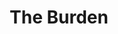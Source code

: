---
layout: credit-info
headerstatus: shunk-header
title: The Burden
showreel_weight: 108
credits_weight: 116
thumbnail: /assets/img/credits-grid/the-burden.jpg
image: /assets/img/credits-grid/opengraph/the-burden.jpg
image_size: 3
category: credits
role: Composer
type: Feature Film
imdb: http://www.imdb.com/title/tt2854562
soundcloud: https://w.soundcloud.com/player/?url=https%3A//api.soundcloud.com/tracks/86952891&amp;color=ff5500&amp;auto_play=false&amp;hide_related=false&amp;show_comments=true&amp;show_user=true&amp;show_reposts=false
genre: Super-Hero/Action
director: Jonathan Moch
writers: Jonathan Moch
synopsis: A man gifted with the ability to heal others by touch, carries the burden of saving the world.
---